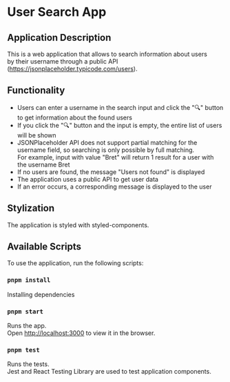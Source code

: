 # User Search App

## Application Description

This is a web application that allows to search information about users \
by their username through a public API (https://jsonplaceholder.typicode.com/users).

## Functionality
- Users can enter a username in the search input and click the "🔍" button to get information about the found users 
- If you click the "🔍" button and the input is empty, the entire list of users will be shown 
- JSONPlaceholder API does not support partial matching for the username field, so searching is only possible by 
full matching. \
For example, input with value "Bret" will return 1 result for a user with the username Bret
- If no users are found, the message "Users not found" is displayed 
- The application uses a public API to get user data 
- If an error occurs, a corresponding message is displayed to the user

## Stylization
The application is styled with styled-components.

## Available Scripts

To use the application, run the following scripts:

### `pnpm install`

Installing dependencies

### `pnpm start`

Runs the app.\
Open [http://localhost:3000](http://localhost:3000) to view it in the browser.

### `pnpm test`

Runs the tests.\
Jest and React Testing Library are used to test application components.
